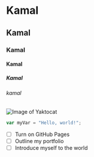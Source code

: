 # Kamal
## Kamal
### Kamal
#### Kamal
##### Kamal
###### kamal
![Image of Yaktocat](https://octodex.github.com/images/yaktocat.png)


``` javascript
var myVar = "Hello, world!";
```


- [ ] Turn on GitHub Pages
- [ ] Outline my portfolio
- [ ] Introduce myself to the world
